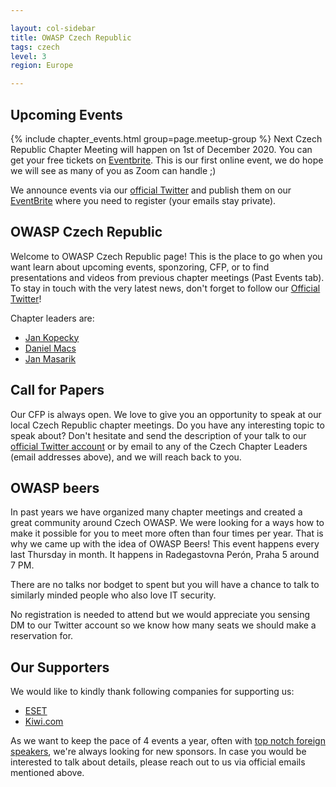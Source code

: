 ```yaml
---

layout: col-sidebar
title: OWASP Czech Republic
tags: czech
level: 3
region: Europe

---
```


Upcoming Events
---------------
{% include chapter_events.html group=page.meetup-group %}
Next Czech Republic Chapter Meeting will happen on 1st of December 2020. You can get your free tickets on [Eventbrite](https://www.eventbrite.com/e/owasp-czech-chapter-virtual-meeting-registration-129038490599). This is our first online event, we do hope we will see as many of you as Zoom can handle ;)

We announce events via our [official Twitter](https://twitter.com/owasp_czech) and publish them on our [EventBrite](https://www.eventbrite.com/o/czech-chapter-owasp-team-18007457974) where you need to register (your emails stay private).



OWASP Czech Republic
--------------------
Welcome to OWASP Czech Republic page! This is the place to go when you want learn about upcoming events, sponzoring, CFP, or to find presentations and videos from previous chapter meetings (Past Events tab). To stay in touch with the very latest news, don't forget to follow our [Official Twitter](https://twitter.com/owasp_czech)!

Chapter leaders are:
* [Jan Kopecky](mailto:jan.kopecky@owasp.org)
* [Daniel Macs](mailto:daniel.macs@owasp.org)
* [Jan Masarik](mailto:jan.masarik@owasp.org)

Call for Papers
----------------
Our CFP is always open. We love to give you an opportunity to speak at our local Czech Republic chapter meetings. Do you have any interesting topic to speak about? Don't hesitate and send the description of your talk to our [official Twitter account](https://twitter.com/owasp_czech) or by email to any of the Czech Chapter Leaders (email addresses above), and we will reach back to you.

OWASP beers
-----------
In past years we have organized many chapter meetings and created a great community around Czech OWASP. We were looking for a ways how to make it possible for you to meet more often than four times per year. That is why we came up with the idea of OWASP Beers! This event happens every last Thursday in month. It happens in Radegastovna Perón, Praha 5 around 7 PM.

There are no talks nor bodget to spent but you will have a chance to talk to similarly minded people who also love IT security.

No registration is needed to attend but we would appreciate you sensing DM to our Twitter account so we know how many seats we should make a reservation for.

Our Supporters
-----------
We would like to kindly thank following companies for supporting us:
* [ESET](https://www.eset.com/cz/)
* [Kiwi.com](https://code.kiwi.com/)

As we want to keep the pace of 4 events a year, often with [top notch foreign speakers](https://www.eventbrite.com/e/owasp-czech-chapter-meeting-registration-74841933237), we're always looking for new sponsors. In case you would be interested to talk about details, please reach out to us via official emails mentioned above.
